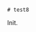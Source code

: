                                                                                                                                                                                                                                                                                                                                                                                                                                                                                                                                                                                                                                                                            # test8

Init.
